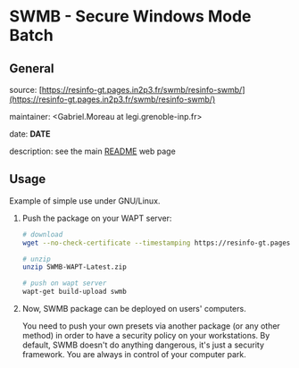 # SWMB - Secure Windows Mode Batch

## General

source: [https://resinfo-gt.pages.in2p3.fr/swmb/resinfo-swmb/](https://resinfo-gt.pages.in2p3.fr/swmb/resinfo-swmb/)

maintainer: <Gabriel.Moreau at legi.grenoble-inp.fr>

date: __DATE__

description: see the main [README](https://resinfo-gt.pages.in2p3.fr/swmb/resinfo-swmb/README.md) web page


## Usage

Example of simple use under GNU/Linux.

1. Push the package on your WAPT server:
   ```bash
   # download
   wget --no-check-certificate --timestamping https://resinfo-gt.pages.in2p3.fr/swmb/resinfo-swmb/SWMB-WAPT-Latest.zip

   # unzip
   unzip SWMB-WAPT-Latest.zip

   # push on wapt server
   wapt-get build-upload swmb
   ```

2. Now, SWMB package can be deployed on users' computers.

   You need to push your own presets via another package (or any other method) in order to have a security policy on your workstations.
   By default, SWMB doesn't do anything dangerous, it's just a security framework.
   You are always in control of your computer park.
